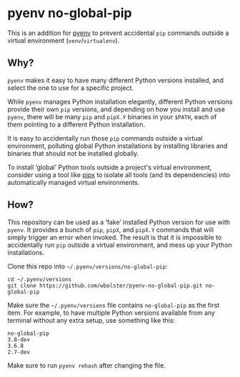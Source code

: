 pyenv no-global-pip
===================

This is an addition for [pyenv](https://github.com/pyenv/pyenv) to prevent accidental `pip` commands outside a virtual environment (`venv`/`virtualenv`).

Why?
----

`pyenv` makes it easy to have many different Python versions installed, and select the one to use for a specific project.

While `pyenv` manages Python installation elegantly, different Python versions provide their own `pip` versions, and depending on how you install and use `pyenv`, there will be many `pip` and `pipX.Y` binaries in your `$PATH`, each of them pointing to a different Python installation.

It is easy to accidentally run those `pip` commands outside a virtual environment, polluting global Python installations by installing libraries and binaries that should not be installed globally.

To install ‘global’ Python tools outside a project's virtual environment, consider using a tool like [pipx](https://github.com/pipxproject/pipx) to isolate all tools (and its dependencies) into automatically managed virtual environments.

How?
----

This repository can be used as a ‘fake’ installed Python version for use with `pyenv`. It provides a bunch of `pip`, `pipX`, and `pipX.Y` commands that will simply trigger an error when invoked. The result is that it is impossible to accidentally run `pip` outside a virtual environment, and mess up your Python installations.

Clone this repo into `~/.pyenv/versions/no-global-pip`:

```
cd ~/.pyenv/versions
git clone https://github.com/wbolster/pyenv-no-global-pip.git no-global-pip
```

Make sure the `~/.pyenv/versions` file contains `no-global-pip` as the first item. For example, to have multiple Python versions available from any terminal without any extra setup, use something like this:

```
no-global-pip
3.8-dev
3.6.8
2.7-dev
```

Make sure to run `pyenv rehash` after changing the file.
